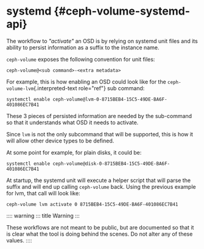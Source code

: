 # systemd {#ceph-volume-systemd-api}

The workflow to *\"activate\"* an OSD is by relying on systemd unit
files and its ability to persist information as a suffix to the instance
name.

`ceph-volume` exposes the following convention for unit files:

    ceph-volume@<sub command>-<extra metadata>

For example, this is how enabling an OSD could look like for the
`ceph-volume-lvm`{.interpreted-text role="ref"} sub command:

    systemctl enable ceph-volume@lvm-0-8715BEB4-15C5-49DE-BA6F-401086EC7B41

These 3 pieces of persisted information are needed by the sub-command so
that it understands what OSD it needs to activate.

Since `lvm` is not the only subcommand that will be supported, this is
how it will allow other device types to be defined.

At some point for example, for plain disks, it could be:

    systemctl enable ceph-volume@disk-0-8715BEB4-15C5-49DE-BA6F-401086EC7B41

At startup, the systemd unit will execute a helper script that will
parse the suffix and will end up calling `ceph-volume` back. Using the
previous example for lvm, that call will look like:

    ceph-volume lvm activate 0 8715BEB4-15C5-49DE-BA6F-401086EC7B41

:::: warning
::: title
Warning
:::

These workflows are not meant to be public, but are documented so that
it is clear what the tool is doing behind the scenes. Do not alter any
of these values.
::::
